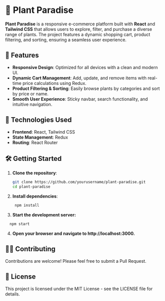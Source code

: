 # 🌱 Plant Paradise

**Plant Paradise** is a responsive e-commerce platform built with **React** and **Tailwind CSS** that allows users to explore, filter, and purchase a diverse range of plants. The project features a dynamic shopping cart, product filtering, and sorting, ensuring a seamless user experience.

## 🌟 Features

- **Responsive Design**: Optimized for all devices with a clean and modern UI.
- **Dynamic Cart Management**: Add, update, and remove items with real-time price calculations using Redux.
- **Product Filtering & Sorting**: Easily browse plants by categories and sort by price or name.
- **Smooth User Experience**: Sticky navbar, search functionality, and intuitive navigation.

## 🚀 Technologies Used

- **Frontend**: React, Tailwind CSS
- **State Management**: Redux
- **Routing**: React Router




## 🛠️ Getting Started

1. **Clone the repository**:
   ```bash
   git clone https://github.com/yourusername/plant-paradise.git
   cd plant-paradise
   
2. **Install dependencies**:
   ```bash
    npm install
   
3. **Start the development server:**
  ```bash
    npm start
```
   
4. **Open your browser and navigate to http://localhost:3000.**

## 👨‍💻 Contributing
Contributions are welcome! Please feel free to submit a Pull Request.

## 📜 License
This project is licensed under the MIT License - see the LICENSE file for details.


